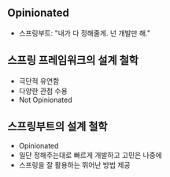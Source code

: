 ## Opinionated
 * 스프링부트: "내가 다 정해줄게. 넌 개발만 해."

## 스프링 프레임워크의 설계 철학
 * 극단적 유연함
 * 다양한 관점 수용
 * Not Opinionated

## 스프링부트의 설계 철학
 * Opinionated
 * 일단 정해주는대로 빠르게 개발하고 고민은 나중에
 * 스프링을 잘 활용하는 뛰어난 방법 제공
